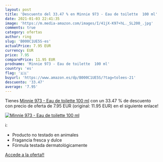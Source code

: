 ```yaml
---
layout: post
title: 'Descuento del 33.47 % en Minnie 973 - Eau de toilette  100 ml'
date: 2021-01-03 22:41:35
image: 'https://m.media-amazon.com/images/I/41jX-K97+hL._SL200_.jpg'
comments: true
category: ofertas
author: ring
slug: 'B000C1UE5S-es'
actualPrice: 7.95 EUR
currency: EUR
price: 7.95
comparePrice: 11.95 EUR
prodname: 'Minnie 973 - Eau de toilette  100 ml'
country: 'es'
flag: '🇪🇸'
buyurl: 'https://www.amazon.es/dp/B000C1UE5S/?tag=tolees-21'
descuento: '33.47'
average: '7.95'
---
```


Tienes [Minnie 973 - Eau de toilette  100 ml](https://www.amazon.es/dp/B000C1UE5S/?tag=tolees-21) con un 33.47 % de descuento con precio de oferta de 7.95 EUR (original: 11.95 EUR) en el siguiente enlace!

[![Minnie 973 - Eau de toilette  100 ml](https://m.media-amazon.com/images/I/41jX-K97+hL._SL200_.jpg)](https://www.amazon.es/dp/B000C1UE5S/?tag=tolees-21)

ℹ️:

- Producto no testado en animales
- Fragancia fresca y dulce
- Fórmula testada dermatológicamente

[Accede a la oferta!!](https://www.amazon.es/dp/B000C1UE5S/?tag=tolees-21)
